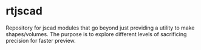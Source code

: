 # rtjscad
Repository for jscad modules that go beyond just providing a utility to make shapes/volumes. The purpose is to explore different levels of sacrificing precision for faster preview.

